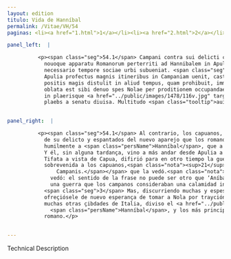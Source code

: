 ```yaml
---
layout: edition
titulo: Vida de Hanníbal
permalink: /Vitae/VH/54
paginas: <li><a href="1.html">1</a></li><li><a href="2.html">2</a></li><li><a href="3.html">3</a></li><li><a href="4.html">4</a></li><li><a href="5.html">5</a></li><li><a href="6.html">6</a></li><li><a href="7.html">7</a></li><li><a href="8.html">8</a></li><li><a href="9.html">9</a></li><li><a href="10.html">10</a></li><li><a href="11.html">11</a></li><li><a href="12.html">12</a></li><li><a href="13.html">13</a></li><li><a href="14.html">14</a></li><li><a href="15.html">15</a></li><li><a href="16.html">16</a></li><li><a href="17.html">17</a></li><li><a href="18.html">18</a></li><li><a href="19.html">19</a></li><li><a href="20.html">20</a></li><li><a href="21.html">21</a></li><li><a href="22.html">22</a></li><li><a href="23.html">23</a></li><li><a href="24.html">24</a></li><li><a href="25.html">25</a></li><li><a href="26.html">26</a></li><li><a href="27.html">27</a></li><li><a href="28.html">28</a></li><li><a href="29.html">29</a></li><li><a href="30.html">30</a></li><li><a href="31.html">31</a></li><li><a href="32.html">32</a></li><li><a href="33.html">33</a></li><li><a href="34.html">34</a></li><li><a href="35.html">35</a></li><li><a href="36.html">36</a></li><li><a href="37.html">37</a></li><li><a href="38.html">38</a></li><li><a href="39.html">39</a></li><li><a href="40.html">40</a></li><li><a href="41.html">41</a></li><li><a href="42.html">42</a></li><li><a href="43.html">43</a></li><li><a href="44.html">44</a></li><li><a href="45.html">45</a></li><li><a href="46.html">46</a></li><li><a href="47.html">47</a></li><li><a href="48.html">48</a></li><li><a href="49.html">49</a></li><li><a href="50.html">50</a></li><li><a href="51.html">51</a></li><li><a href="52.html">52</a></li><li><a href="53.html">53</a></li><li><a href="54.html">54</a></li><li><a href="55.html">55</a></li><li><a href="56.html">56</a></li><li><a href="57.html">57</a></li><li><a href="58.html">58</a></li><li><a href="59.html">59</a></li><li><a href="60.html">60</a></li><li><a href="61.html">61</a></li><li><a href="62.html">62</a></li><li><a href="63.html">63</a></li><li><a href="64.html">64</a></li><li><a href="65.html">65</a></li><li><a href="66.html">66</a></li><li><a href="67.html">67</a></li><li><a href="68.html">68</a></li><li><a href="69.html">69</a></li><li><a href="70.html">70</a></li><li><a href="71.html">71</a></li><li><a href="72.html">72</a></li><li><a href="73.html">73</a></li><li><a href="74.html">74</a></li><li><a href="75.html">75</a></li><li><a href="76.html">76</a></li><li><a href="77.html">77</a></li><li><a href="78.html">78</a></li><li><a href="79.html">79</a></li><li><a href="80.html">80</a></li><li><a href="81.html">81</a></li><li><a href="82.html">82</a></li><li><a href="83.html">83</a></li><li><a href="84.html">84</a></li><li><a href="85.html">85</a></li><li><a href="86.html">86</a></li><li><a href="87.html">87</a></li><li><a href="88.html">88</a></li><li><a href="89.html">89</a></li><li><a href="90.html">90</a></li><li><a href="91.html">91</a></li><li><a href="92.html">92</a></li><li><a href="93.html">93</a></li><li><a href="94.html">94</a></li><li><a href="95.html">95</a></li><li><a href="96.html">96</a></li>

panel_left:  |

          <p><span class="seg">54.1</span> Campani contra sui delicti conscii
            nouoque apparatu Romanorum perterriti ad Hannibalem in Apuliam mittunt oratum, ut maxime
            necessario tempore sociae urbi subueniat. <span class="seg">2</span> Is nulla interposita mora ex
            Apulia profectus magnis itineribus in Campaniam uenit, castrisque ad Tifata super Capuam
            positis magis distulit in aliud tempus, quam prohibuit, imminentem <span class="tooltip">pestem<span class="tooltiptext">postem <span class="siglas">U</span> </span></span> Campanis. 3 Sed cum crebris excursionibus per agrum Neapolitanum uagaretur,
            oblata est sibi denuo spes Nolae per proditionem occupandae. Erat enim in ea urbe sicut
            in plaerisque <a href="../public/images/1478/116v.jpg" target="new"><img class="facs" src="https://alfonsodepalencia.github.io/Vitae/public/images/facs_icon.jpg"/></a>[116v] Italiae ciuitatibus
            plaebs a senatu diuisa. Multitudo <span class="tooltip">auida<span class="tooltiptext">cuidam <span class="siglas">U</span> </span></span> nouarum rerum Hannibali optimates <span class="tooltip">meliores<span class="tooltiptext">meliore <span class="siglas">F M N S U</span> meliori <span class="siglas">P</span> </span></span> consilio populo Romano fauebant.</p>
        

panel_right:  |

          <p><span class="seg">54.1</span> Al contrario, los capuanos, acordándose
            de su delicto y espantados del nuevo aparejo que los romanos fazían, embiaron a rogar
            humilmente a <span class="persName">Hanníbal</span>, que a la sazón estava en Apulia, que en <span class="tooltip">aquel<span class="tooltiptext">quel  </span></span> tiempo tan neçessario socorriesse a la çibdad de Capua su compañera. <span class="seg">2</span>
            Y él, sin alguna tardança, vino a más andar desde Apulia a Capua y, puesto su real a
            Tifata a vista de Capua, difirió para en otro tiempo la guerra, la pestilencia
            sobrevenida a los capuanos,<span class="nota"><sup>21</sup><span class="texto_nota">capuanos: traducción errónea del lat.
                Campanis.</span></span> que la vedó.<span class="nota"><sup>22</sup><span class="texto_nota">la pestilencia ... la
              vedó: el sentido de la frase no puede ser otro que ‘Aníbal difirió para más adelante
              una guerra que los campanos consideraban una calamidad inminente’.</span></span>
            <span class="seg">3</span> Mas, discurriendo muchas y espessas vezes por el campo Neapolitano,
            ofreçiósele de nuevo esperança de tomar a Nola por trayción. Era allí en Nola, como en
            muchas otras çibdades de Italia, diviso el <a href="../public/images/1491/175r.png" target="new"><img class="facs" src="https://alfonsodepalencia.github.io/Vitae/public/images/facs_icon.jpg"/></a>[175r,a] senado de la plebe. La muchedumbre cobdiciosa de novedades favoreçía a
              <span class="persName">Hanníbal</span>, y los más principales y mejores favorecían al pueblo
            romano.</p>
        

---
```


Technical Description 